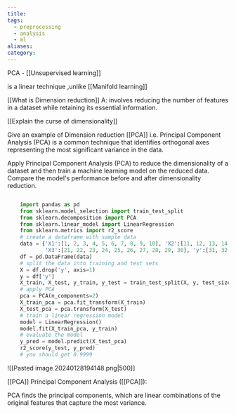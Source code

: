 ```yaml
---
title: 
tags:
  - preprocessing
  - analysis
  - ml
aliases: 
category:
---
```

PCA - [[Unsupervised learning]]

is a linear technique ,unlike [[Manifold learning]]

[[What is Dimension reduction]]
A: involves reducing the number of features in a dataset while retaining its essential information.

[[Explain the curse of dimensionality]]

Give an example of Dimension reduction
[[PCA]] i.e. Principal Component Analysis (PCA) is a common technique that identifies orthogonal axes representing the most significant variance in the data.

Apply Principal Component Analysis (PCA) to reduce the dimensionality of a dataset and then train a machine learning model on the reduced data. Compare the model's performance before and after dimensionality reduction.

  ```python

      import pandas as pd
      from sklearn.model_selection import train_test_split
      from sklearn.decomposition import PCA
      from sklearn.linear_model import LinearRegression
      from sklearn.metrics import r2_score
      # create a dataframe with sample data
      data = {'X1':[1, 2, 3, 4, 5, 6, 7, 8, 9, 10], 'X2':[11, 12, 13, 14, 15, 16, 17, 18, 19, 20],
              'X3':[21, 22, 23, 24, 25, 26, 27, 28, 29, 30], 'y':[31, 32, 33, 34, 35, 36, 37, 38, 39, 40]}
      df = pd.DataFrame(data) 
      # split the data into training and test sets
      X = df.drop('y', axis=1)
      y = df['y']
      X_train, X_test, y_train, y_test = train_test_split(X, y, test_size=0.3)
      # apply PCA
      pca = PCA(n_components=2)
      X_train_pca = pca.fit_transform(X_train)
      X_test_pca = pca.transform(X_test)
      # train a linear regression model
      model = LinearRegression()
      model.fit(X_train_pca, y_train)
      # evaluate the model
      y_pred = model.predict(X_test_pca)
      r2_score(y_test, y_pred)
      # you should get 0.9999
```

![[Pasted image 20240128194148.png|500]]





[[PCA]]
Principal Component Analysis ([[PCA]]): 

PCA finds the principal components, which are linear combinations of the original features that capture the most variance.